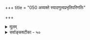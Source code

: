 +++
title = "050 अव्यक्ते स्यादणुत्वप्रभृतिपरिणतिः"

+++
<details><summary>मूलम्</summary>

अव्यक्ते स्यादणुत्वप्रभृतिपरिणतिः स्तम्भकुम्भादिनीत्या नाणुत्वं पूर्वसिद्धं नरमृगरचनाद्यप्यवस्थाक्रमेण ।  
इत्युक्तं सांख्यशैवप्रभृतिसमयिभिस्तत्तथैवास्तु मा वा नित्याणौ जीवतत्त्वे न कथमपि भवेदण्ववस्थाप्रसूतिः ॥ ५० ॥
</details>

<details><summary>सर्वाङ्कषटीका - ५०</summary>

। 

मध्यमपरिमाणमहत्परिमाणे विचार्य, अणुपरिमाणं विचारयति - अव्यक्त इत्यादि । **अव्यक्ते** = प्रकृतितत्त्वे **स्तम्भकुम्भादिनीत्या** = स्तम्भकुम्भादिपरिमाणन्यायेन **अणुत्वप्रभृतिपरिणतिः** = अणुपरिमाणादि- परिणामः स्यात् । यथा **नरमृगरचनाद्यपि** = एकस्यैव जीवस्य नानाविधकर्मवशात् नरत्वमृगत्वादिकम् अवस्थाक्रमेण भवति, तथैव । ततश्च अणुत्वम् न **पूर्वसिद्धम्** = न अनादिसिद्धम् । तथा च प्रकृतेर्विभुत्वात् विभुपरिमाणमेकमेव नित्यम्, इतरत्सर्वमनित्यमेव । इति **सांख्यशैवप्रभृतिसमयिभिः** = सांख्यशैवादिमतीयैः उक्तम् । तत् तथैव अस्तु मा वा । परन्तु नित्याणौ जीवतत्त्वे **कथमपि** = केनापि प्रकारेण **अण्ववस्थाप्रसूतिः** = अणुत्वावस्थाया उत्पत्तिः न भवेत् । अन्यत्र परमाण्वादेः प्रकृत्यवस्थाविशेषरूपत्वात् अणुत्वस्यानित्यत्वेऽपि, जीवगतमणुत्वं तु नागन्तुकम्, नित्यमेव, जीवस्याप्राकृतत्वात् ॥ 

1 

एकस्मादेवात्मतत्त्वात् चेतनाचेतनात्मकम् । जगत्सर्वं समुत्पन्नमित्याह श्रुतिभारती ॥ आत्मान्यत्सकलं तस्मात् नूनमाद्यन्तवद्भवेत् । स्वरूपपरिणामोऽयं प्रपञ्चेनोपवर्णितम् ॥ स्वरूपपरिमाणे तु ब्रह्म स्यान्नश्वरं ध्रुवम् । इति तद्रूषितं बौद्धैः हेतुवादैरनेकधा ॥ प्रकृतेः परिणामत्वात् परमाणोरनित्यता । युज्यते, न तु जीवानां कृतनाशादिसंभवात् ॥ 

श्रुतिरपि नित्यो नित्यानां चेतनश्चेतनानामेको बहूनां यो विदधाति कामान्' (कठ. 2-5-13, श्वे.6-13) इति जीवानां नित्यत्वं कण्ठत एव वक्ति । अतश्च जीवगतमणुत्वं नित्यमेव । वस्तुतस्तु - 

अणुत्वे च विभुत्वे च रहस्यमति वर्तते । सुसूक्ष्मं चिन्त्यतां गाढं भौतिकाः परमाणवः ॥ 



738 

[पृथक्त्वगुणविमर्शः ] 

411. 

चर्चा तुल्यैव भिन्नं पृथगितरदिति प्रत्यये; तत् पृथक्त्वं 

भेदाख्यो नीलपीतप्रभृतिरभिमतः; किं मुधाऽन्यस्य क्लृप्तिः । नाप्यज्ञातावधीनां पृथगिदमिति धीः नापि भिन्नादिवाचां 

साकं क्वापि प्रयोगो; न च पृथगिति धीर्द्रव्य एवेति सिद्धम् ॥51॥ 

आत्मा त्वभौतिकः, तस्मात् उभयोरेकरूपता । कथं भवेत् अतो चिन्त्यम् त्यक्त्वा भौतिकरूपणम् ॥ चर्चातीतप्रमेयेषु दिव्येष्वेतादृशेषु हि । न मानं भौतिकी प्रज्ञा, ज्ञानं दिव्यं तथा भवेत् ॥ अतोऽणूनां विभूनां च परिमाणविचारणा । त्याज्यात्रैवेति युक्तं स्यात्, पश्यामस्समयान्तरे ॥ ५० ॥
</details>
